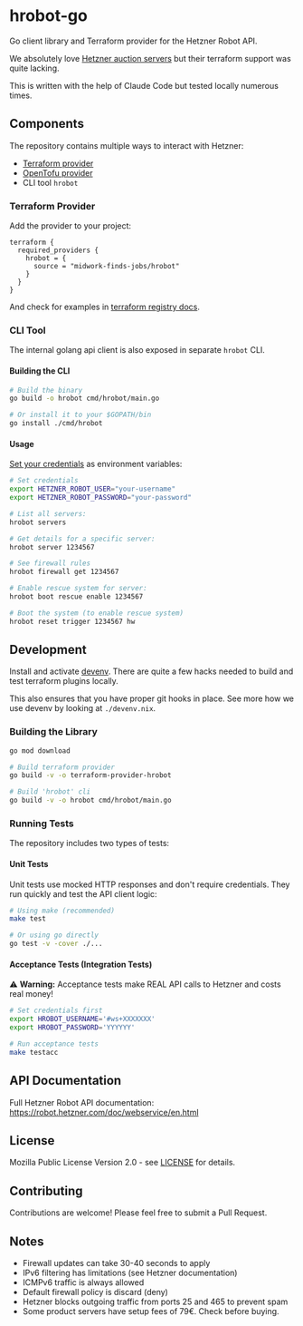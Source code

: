 # hrobot-go

Go client library and Terraform provider for the Hetzner Robot API.

We absolutely love [Hetzner auction servers](https://www.hetzner.com/sb/) but their terraform support was quite lacking.

This is written with the help of Claude Code but tested locally numerous times.

## Components

The repository contains multiple ways to interact with Hetzner:

- [Terraform provider](https://registry.terraform.io/providers/midwork-finds-jobs/hrobot/latest/docs)
- [OpenTofu provider](https://search.opentofu.org/provider/midwork-finds-jobs/hrobot/latest)
- CLI tool `hrobot`

### Terraform Provider

Add the provider to your project:

```hcl
terraform {
  required_providers {
    hrobot = {
      source = "midwork-finds-jobs/hrobot"
    }
  }
}
```

And check for examples in [terraform registry docs](https://registry.terraform.io/providers/midwork-finds-jobs/hrobot/latest/docs).

### CLI Tool

The internal golang api client is also exposed in separate `hrobot` CLI.

#### Building the CLI

```bash
# Build the binary
go build -o hrobot cmd/hrobot/main.go

# Or install it to your $GOPATH/bin
go install ./cmd/hrobot
```

#### Usage

[Set your credentials](https://robot.hetzner.com/preferences/index) as environment variables:

```bash
# Set credentials
export HETZNER_ROBOT_USER="your-username"
export HETZNER_ROBOT_PASSWORD="your-password"

# List all servers:
hrobot servers

# Get details for a specific server: 
hrobot server 1234567

# See firewall rules
hrobot firewall get 1234567

# Enable rescue system for server:
hrobot boot rescue enable 1234567

# Boot the system (to enable rescue system)
hrobot reset trigger 1234567 hw
```

## Development

Install and activate [devenv](https://devenv.sh). There are quite a few hacks needed to build and test terraform plugins locally.

This also ensures that you have proper git hooks in place. See more how we use devenv by looking at `./devenv.nix`.

### Building the Library

```bash
go mod download

# Build terraform provider
go build -v -o terraform-provider-hrobot

# Build 'hrobot' cli
go build -v -o hrobot cmd/hrobot/main.go
```

### Running Tests

The repository includes two types of tests:

#### Unit Tests

Unit tests use mocked HTTP responses and don't require credentials. They run quickly and test the API client logic:

```bash
# Using make (recommended)
make test

# Or using go directly
go test -v -cover ./...
```

#### Acceptance Tests (Integration Tests)

⚠️ **Warning:** Acceptance tests make REAL API calls to Hetzner and costs real money!

```bash
# Set credentials first
export HROBOT_USERNAME='#ws+XXXXXXX'
export HROBOT_PASSWORD='YYYYYY'

# Run acceptance tests
make testacc
```

## API Documentation

Full Hetzner Robot API documentation: https://robot.hetzner.com/doc/webservice/en.html

## License

Mozilla Public License Version 2.0 - see [LICENSE](./LICENSE) for details.

## Contributing

Contributions are welcome! Please feel free to submit a Pull Request.

## Notes

- Firewall updates can take 30-40 seconds to apply
- IPv6 filtering has limitations (see Hetzner documentation)
- ICMPv6 traffic is always allowed
- Default firewall policy is discard (deny)
- Hetzner blocks outgoing traffic from ports 25 and 465 to prevent spam
- Some product servers have setup fees of 79€. Check before buying.
